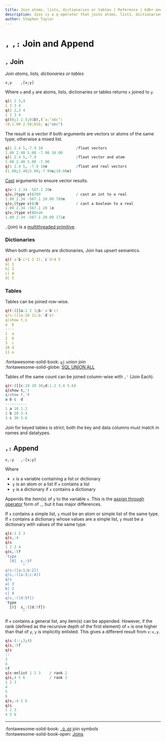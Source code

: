 ```yaml
---
title: Join atoms, lists, dictionaries or tables | Reference | kdb+ and q documentation
description: Join is a q operator that joins atoms, lists, dictionaries or tables.
author: Stephen Taylor
---
```

# `,` `,:` Join and Append
## `,` Join

_Join atoms, lists, dictionaries or tables_


```syntax
x,y    ,[x;y]
```

Where `x` and `y` are atoms, lists, dictionaries or tables returns `x` joined to `y`. 

```q
q)1 2 3,4
1 2 3 4
q)1 2,3 4
1 2 3 4
q)(0;1 2.5;01b),(`a;"abc")
(0;1.00 2.50;01b;`a;"abc")
```

The result is a vector if both arguments are vectors or atoms of the same type; otherwise a mixed list.

```q
q)1 2.4 5,-7.9 10               /float vectors
1.00 2.40 5.00 -7.90 10.00
q)1 2.4 5,-7.9                  /float vector and atom
1.00 2.40 5.00 -7.90
q)1 2.4 5, -7.9 10e             /float and real vectors
(1.00;2.40;5.00;-7.90e;10.00e)
```

[Cast](cast.md) arguments to ensure vector results.

```q
q)v:1 2.34 -567.1 20e
q)v,(type v)$789                / cast an int to a real
1.00 2.34 -567.1 20.00 789e
q)v,(type v)$1b                 / cast a boolean to a real
1.00 2.34 -567.1 20 1e
q)v,(type v)$0xab
1.00 2.34 -567.1 20.00 171e
```

`,`(join) is a [multithreaded primitive](../kb/mt-primitives.md).


### Dictionaries

When both arguments are dictionaries, Join has upsert semantics.

```q
q)(`a`b`c!1 2 3),`c`d!4 5
a| 1
b| 2
c| 4
d| 5
```


### Tables

Tables can be joined row-wise. 

```q
q)t:([]a:1 2 3;b:`a`b`c)
q)s:([]a:10 11;b:`d`e)
q)show t,s
a  b
----
1  a
2  b
3  c
10 d
11 e
```

:fontawesome-solid-book:
[`uj`](uj.md) union join
<br>
:fontawesome-solid-globe:
[SQL UNION ALL](https://www.w3schools.com/sql/sql_union.asp)

Tables of the same count can be joined column-wise with `,'` (Join Each).

```q
q)r:([]c:10 20 30;d:1.2 3.4 5.6)
q)show t,'r
q)show t,'r
a b c  d
----------
1 a 10 1.2
2 b 20 3.4
3 c 30 5.6
```

Join for keyed tables is strict; both the key and data columns must match in names and datatypes.

## `,:` Append

```syntax
x,:y   ,:[x;y]
```

Where

* `x` is a variable containing a list or dictionary
* `y` is an atom or a list if `x` contains a list
* `y` is a dictionary if `x` contains a dictionary

Appends the item(s) of `y` to the variable `x`. This is the [assign through operator](assign.md#assign-through-operator) form of `,`, but it has major differences.

If `x` contains a simple list, `y` must be an atom or simple list of the same type. If `x` contains a dictionary whose values are a simple list, `y` must be a dictionary with values of the same type.

```q
q)s:1 2 3
q)s,:4
q)s
1 2 3 4
q)s,:5f
'type
  [0]  s,:5f
        ^
q)s:([a:1;b:2])
q)s,:([a:3;c:4])
q)s
a| 3
b| 2
c| 4
q)s,:([d:5f])
'type
  [0]  s,:([d:5f])
        ^
```

If `x` contains a general list, any item(s) can be appended. However, if the rank (defined as the recursive depth of the first element) of `x` is one higher than that of `y`, `y` is implicitly enlisted. This gives a different result from `x:x,y`.

```q
q)s:(::;3;4)
q)s,:5f
q)s
::
3
4
5f
q)s:enlist 1 2 3    / rank 2
q)s,4 5 6           / rank 1
1 2 3
4
5
6
q)s,:4 5 6
q)s
1 2 3
4 5 6
```

----

:fontawesome-solid-book: 
[`.Q.dd`](dotq.md#dd-join-symbols) join symbols
<br>
:fontawesome-solid-book-open: 
[Joins](../basics/joins.md) 


